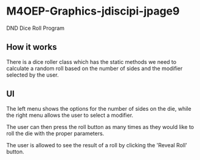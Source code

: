 # M4OEP-Graphics-jdiscipi-jpage9
DND Dice Roll Program

## How it works
There is a dice roller class which has the static methods we need to calculate a random roll based on the number of sides and the modifier selected by the user.

## UI
The left menu shows the options for the number of sides on the die, while the right menu allows the user to select a modifier.

The user can then press the roll button as many times as they would like to roll the die with the proper parameters.

The user is allowed to see the result of a roll by clicking the 'Reveal Roll' button.

